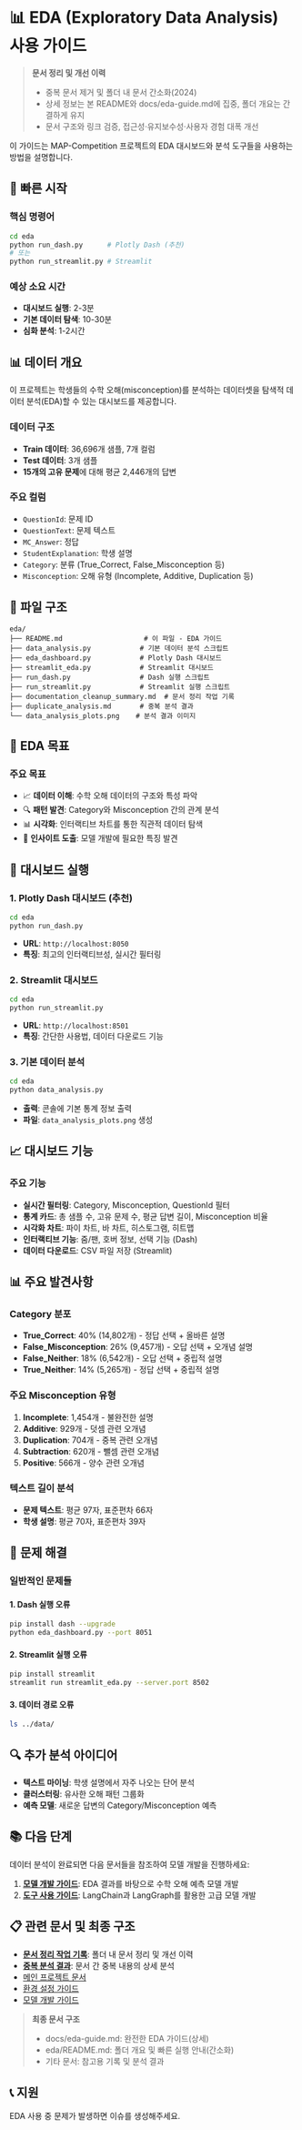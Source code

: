 # 📊 EDA (Exploratory Data Analysis) 사용 가이드

> **문서 정리 및 개선 이력**
> - 중복 문서 제거 및 폴더 내 문서 간소화(2024)
> - 상세 정보는 본 README와 docs/eda-guide.md에 집중, 폴더 개요는 간결하게 유지
> - 문서 구조와 링크 검증, 접근성·유지보수성·사용자 경험 대폭 개선

이 가이드는 MAP-Competition 프로젝트의 EDA 대시보드와 분석 도구들을 사용하는 방법을 설명합니다.

## 🚀 빠른 시작

### 핵심 명령어
```bash
cd eda
python run_dash.py      # Plotly Dash (추천)
# 또는
python run_streamlit.py # Streamlit
```

### 예상 소요 시간
- **대시보드 실행**: 2-3분
- **기본 데이터 탐색**: 10-30분
- **심화 분석**: 1-2시간

## 📊 데이터 개요

이 프로젝트는 학생들의 수학 오해(misconception)를 분석하는 데이터셋을 탐색적 데이터 분석(EDA)할 수 있는 대시보드를 제공합니다.

### 데이터 구조
- **Train 데이터**: 36,696개 샘플, 7개 컬럼
- **Test 데이터**: 3개 샘플
- **15개의 고유 문제**에 대해 평균 2,446개의 답변

### 주요 컬럼
- `QuestionId`: 문제 ID
- `QuestionText`: 문제 텍스트
- `MC_Answer`: 정답
- `StudentExplanation`: 학생 설명
- `Category`: 분류 (True_Correct, False_Misconception 등)
- `Misconception`: 오해 유형 (Incomplete, Additive, Duplication 등)

## 📁 파일 구조

```
eda/
├── README.md                    # 이 파일 - EDA 가이드
├── data_analysis.py            # 기본 데이터 분석 스크립트
├── eda_dashboard.py            # Plotly Dash 대시보드
├── streamlit_eda.py            # Streamlit 대시보드
├── run_dash.py                 # Dash 실행 스크립트
├── run_streamlit.py            # Streamlit 실행 스크립트
├── documentation_cleanup_summary.md  # 문서 정리 작업 기록
├── duplicate_analysis.md       # 중복 분석 결과
└── data_analysis_plots.png    # 분석 결과 이미지
```

## 🎯 EDA 목표

### 주요 목표
- 📈 **데이터 이해**: 수학 오해 데이터의 구조와 특성 파악
- 🔍 **패턴 발견**: Category와 Misconception 간의 관계 분석
- 📊 **시각화**: 인터랙티브 차트를 통한 직관적 데이터 탐색
- 🎯 **인사이트 도출**: 모델 개발에 필요한 특징 발견

## 🚀 대시보드 실행

### 1. Plotly Dash 대시보드 (추천)

```bash
cd eda
python run_dash.py
```

- **URL**: `http://localhost:8050`
- **특징**: 최고의 인터랙티브성, 실시간 필터링

### 2. Streamlit 대시보드

```bash
cd eda
python run_streamlit.py
```

- **URL**: `http://localhost:8501`
- **특징**: 간단한 사용법, 데이터 다운로드 기능

### 3. 기본 데이터 분석

```bash
cd eda
python data_analysis.py
```

- **출력**: 콘솔에 기본 통계 정보 출력
- **파일**: `data_analysis_plots.png` 생성

## 📈 대시보드 기능

### 주요 기능
- **실시간 필터링**: Category, Misconception, QuestionId 필터
- **통계 카드**: 총 샘플 수, 고유 문제 수, 평균 답변 길이, Misconception 비율
- **시각화 차트**: 파이 차트, 바 차트, 히스토그램, 히트맵
- **인터랙티브 기능**: 줌/팬, 호버 정보, 선택 기능 (Dash)
- **데이터 다운로드**: CSV 파일 저장 (Streamlit)

## 📊 주요 발견사항

### Category 분포
- **True_Correct**: 40% (14,802개) - 정답 선택 + 올바른 설명
- **False_Misconception**: 26% (9,457개) - 오답 선택 + 오개념 설명
- **False_Neither**: 18% (6,542개) - 오답 선택 + 중립적 설명
- **True_Neither**: 14% (5,265개) - 정답 선택 + 중립적 설명

### 주요 Misconception 유형
1. **Incomplete**: 1,454개 - 불완전한 설명
2. **Additive**: 929개 - 덧셈 관련 오개념
3. **Duplication**: 704개 - 중복 관련 오개념
4. **Subtraction**: 620개 - 뺄셈 관련 오개념
5. **Positive**: 566개 - 양수 관련 오개념

### 텍스트 길이 분석
- **문제 텍스트**: 평균 97자, 표준편차 66자
- **학생 설명**: 평균 70자, 표준편차 39자

## 🔧 문제 해결

### 일반적인 문제들

#### 1. Dash 실행 오류
```bash
pip install dash --upgrade
python eda_dashboard.py --port 8051
```

#### 2. Streamlit 실행 오류
```bash
pip install streamlit
streamlit run streamlit_eda.py --server.port 8502
```

#### 3. 데이터 경로 오류
```bash
ls ../data/
```

## 🔍 추가 분석 아이디어

- **텍스트 마이닝**: 학생 설명에서 자주 나오는 단어 분석
- **클러스터링**: 유사한 오해 패턴 그룹화
- **예측 모델**: 새로운 답변의 Category/Misconception 예측

## 📚 다음 단계

데이터 분석이 완료되면 다음 문서들을 참조하여 모델 개발을 진행하세요:

1. **[모델 개발 가이드](../docs/model-development-guide.md)**: EDA 결과를 바탕으로 수학 오해 예측 모델 개발
2. **[도구 사용 가이드](../docs/README.md)**: LangChain과 LangGraph를 활용한 고급 모델 개발

## 📋 관련 문서 및 최종 구조

- **[문서 정리 작업 기록](documentation_cleanup_summary.md)**: 폴더 내 문서 정리 및 개선 이력
- **[중복 분석 결과](duplicate_analysis.md)**: 문서 간 중복 내용의 상세 분석
- [메인 프로젝트 문서](../README.md)
- [환경 설정 가이드](../docs/README.md)
- [모델 개발 가이드](../docs/model-development-guide.md)

> **최종 문서 구조**
> - docs/eda-guide.md: 완전한 EDA 가이드(상세)
> - eda/README.md: 폴더 개요 및 빠른 실행 안내(간소화)
> - 기타 문서: 참고용 기록 및 분석 결과

## 📞 지원

EDA 사용 중 문제가 발생하면 이슈를 생성해주세요. 